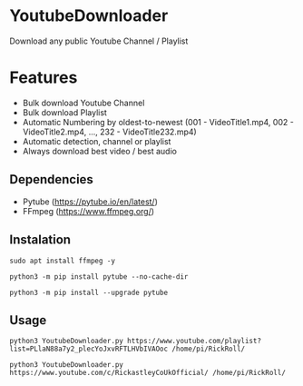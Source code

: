 # YoutubeDownloader
 Download any public Youtube Channel / Playlist</br>
 
# Features
 * Bulk download Youtube Channel
 * Bulk download Playlist
 * Automatic Numbering by oldest-to-newest (001 - VideoTitle1.mp4, 002 - VideoTitle2.mp4, ..., 232 - VideoTitle232.mp4)
 * Automatic detection, channel or playlist
 * Always download best video / best audio
 
## Dependencies
  * Pytube (https://pytube.io/en/latest/)
  * FFmpeg (https://www.ffmpeg.org/)

## Instalation
```
sudo apt install ffmpeg -y
```
```
python3 -m pip install pytube --no-cache-dir
```
```
python3 -m pip install --upgrade pytube
```

## Usage
```
python3 YoutubeDownloader.py https://www.youtube.com/playlist?list=PLlaN88a7y2_plecYoJxvRFTLHVbIVAOoc /home/pi/RickRoll/
```
```
python3 YoutubeDownloader.py https://www.youtube.com/c/RickastleyCoUkOfficial/ /home/pi/RickRoll/
```
